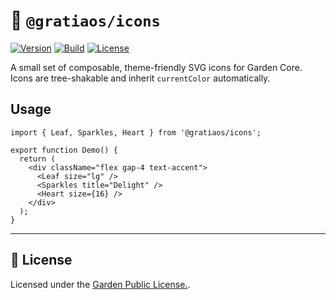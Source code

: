 # 🌿 `@gratiaos/icons`

[![Version](https://img.shields.io/badge/version-0.1.0-green.svg)](../../CHANGELOG.md)
[![Build](https://github.com/GratiaOS/garden-core/actions/workflows/ci.yml/badge.svg)](https://github.com/GratiaOS/garden-core/actions)
[![License](<https://img.shields.io/badge/license-Garden%20Covenant%20(AGPL-3.0)-blue.svg>)](../../LICENSE)

A small set of composable, theme-friendly SVG icons for Garden Core.  
Icons are tree-shakable and inherit `currentColor` automatically.

## Usage

```tsx
import { Leaf, Sparkles, Heart } from '@gratiaos/icons';

export function Demo() {
  return (
    <div className="flex gap-4 text-accent">
      <Leaf size="lg" />
      <Sparkles title="Delight" />
      <Heart size={16} />
    </div>
  );
}
```

---

## 📄 License

Licensed under the [Garden Public License.](../../LICENSE).

